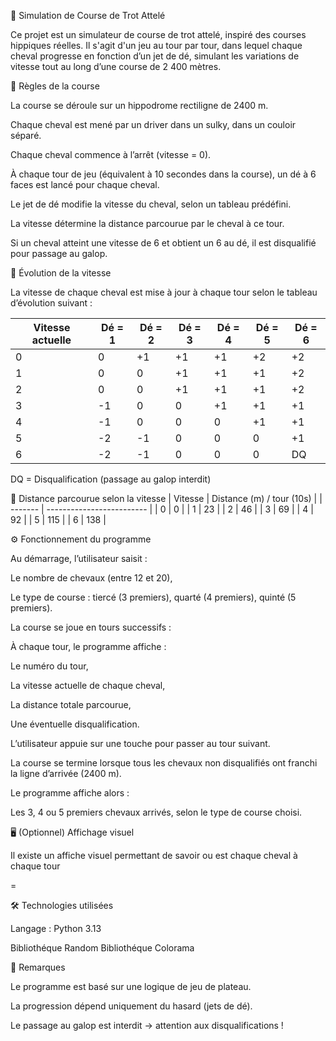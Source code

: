 🐴 Simulation de Course de Trot Attelé

Ce projet est un simulateur de course de trot attelé, inspiré des courses hippiques réelles. Il s'agit d'un jeu au tour par tour, dans lequel chaque cheval progresse en fonction d’un jet de dé, simulant les variations de vitesse tout au long d’une course de 2 400 mètres.

📜 Règles de la course

La course se déroule sur un hippodrome rectiligne de 2400 m.

Chaque cheval est mené par un driver dans un sulky, dans un couloir séparé.

Chaque cheval commence à l’arrêt (vitesse = 0).

À chaque tour de jeu (équivalent à 10 secondes dans la course), un dé à 6 faces est lancé pour chaque cheval.

Le jet de dé modifie la vitesse du cheval, selon un tableau prédéfini.

La vitesse détermine la distance parcourue par le cheval à ce tour.

Si un cheval atteint une vitesse de 6 et obtient un 6 au dé, il est disqualifié pour passage au galop.

🎲 Évolution de la vitesse

La vitesse de chaque cheval est mise à jour à chaque tour selon le tableau d’évolution suivant :

| Vitesse actuelle | Dé = 1 | Dé = 2 | Dé = 3 | Dé = 4 | Dé = 5 | Dé = 6 |
| ---------------- | ------ | ------ | ------ | ------ | ------ | ------ |
| 0                | 0      | +1     | +1     | +1     | +2     | +2     |
| 1                | 0      | 0      | +1     | +1     | +1     | +2     |
| 2                | 0      | 0      | +1     | +1     | +1     | +2     |
| 3                | -1     | 0      | 0      | +1     | +1     | +1     |
| 4                | -1     | 0      | 0      | 0      | +1     | +1     |
| 5                | -2     | -1     | 0      | 0      | 0      | +1     |
| 6                | -2     | -1     | 0      | 0      | 0      | DQ     |


DQ = Disqualification (passage au galop interdit)

🏁 Distance parcourue selon la vitesse
| Vitesse | Distance (m) / tour (10s) |
| ------- | ------------------------- |
| 0       | 0                         |
| 1       | 23                        |
| 2       | 46                        |
| 3       | 69                        |
| 4       | 92                        |
| 5       | 115                       |
| 6       | 138                       |

⚙️ Fonctionnement du programme

Au démarrage, l’utilisateur saisit :

Le nombre de chevaux (entre 12 et 20),

Le type de course : tiercé (3 premiers), quarté (4 premiers), quinté (5 premiers).

La course se joue en tours successifs :

À chaque tour, le programme affiche :

Le numéro du tour,

La vitesse actuelle de chaque cheval,

La distance totale parcourue,

Une éventuelle disqualification.

L’utilisateur appuie sur une touche pour passer au tour suivant.

La course se termine lorsque tous les chevaux non disqualifiés ont franchi la ligne d’arrivée (2400 m).

Le programme affiche alors :

Les 3, 4 ou 5 premiers chevaux arrivés, selon le type de course choisi.

🖥️ (Optionnel) Affichage visuel

Il existe un affiche visuel permettant de savoir ou est chaque cheval à chaque tour

=

🛠️ Technologies utilisées

Langage : Python 3.13

Bibliothéque Random
Bibliothéque Colorama

📌 Remarques

Le programme est basé sur une logique de jeu de plateau.

La progression dépend uniquement du hasard (jets de dé).

Le passage au galop est interdit → attention aux disqualifications !

